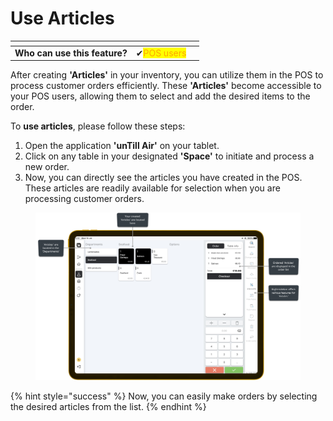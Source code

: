 # Use Articles

<table data-card-size="large" data-view="cards"><thead><tr><th></th><th></th><th></th></tr></thead><tbody><tr><td><strong>Who can use this feature?</strong></td><td><span data-gb-custom-inline data-tag="emoji" data-code="2714">✔</span><mark style="color:orange;">POS users</mark></td><td></td></tr></tbody></table>

After creating **'Articles'** in your inventory, you can utilize them in the POS to process customer orders efficiently. These **'Articles'** become accessible to your POS users, allowing them to select and add the desired items to the order.

To **use articles**, please follow these steps:

1. Open the application **'unTill Air'** on your tablet.
2. Click on any table in your designated **'Space'** to initiate and process a new order.
3. Now, you can directly see the articles you have created in the POS. These articles are readily available for selection when you are processing customer orders.

<figure><img src="../../../.gitbook/assets/articles-pos-tablet.png" alt=""><figcaption></figcaption></figure>

{% hint style="success" %}
Now, you can easily make orders by selecting the desired articles from the list.
{% endhint %}
